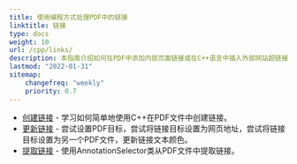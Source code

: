 ```yaml
---
title: 使用编程方式处理PDF中的链接 
linktitle: 链接
type: docs
weight: 10
url: /cpp/links/
description: 本指南介绍如何在PDF中添加内部页面链接或在C++语言中插入外部网站超链接。
lastmod: "2022-01-31"
sitemap:
    changefreq: "weekly"
    priority: 0.7
---
```


- [创建链接](/pdf/cpp/create-links/) - 学习如何简单地使用C++在PDF文件中创建链接。
- [更新链接](/pdf/cpp/update-links/) - 尝试设置PDF目标，尝试将链接目标设置为网页地址，尝试将链接目标设置为另一个PDF文件，更新链接文本颜色。
- [提取链接](/pdf/cpp/extract-links) - 使用AnnotationSelector类从PDF文件中提取链接。